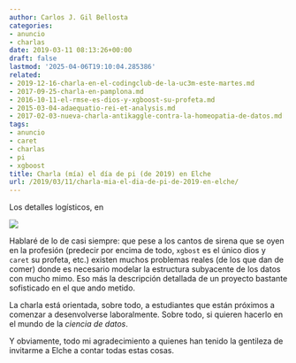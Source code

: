 ```yaml
---
author: Carlos J. Gil Bellosta
categories:
- anuncio
- charlas
date: 2019-03-11 08:13:26+00:00
draft: false
lastmod: '2025-04-06T19:10:04.285386'
related:
- 2019-12-16-charla-en-el-codingclub-de-la-uc3m-este-martes.md
- 2017-09-25-charla-en-pamplona.md
- 2016-10-11-el-rmse-es-dios-y-xgboost-su-profeta.md
- 2015-03-04-adaequatio-rei-et-analysis.md
- 2017-02-03-nueva-charla-antikaggle-contra-la-homeopatia-de-datos.md
tags:
- anuncio
- caret
- charlas
- pi
- xgboost
title: Charla (mía) el día de pi (de 2019) en Elche
url: /2019/03/11/charla-mia-el-dia-de-pi-de-2019-en-elche/
---
```


Los detalles logísticos, en

![](/wp-uploads/2019/03/piday.jpg)

Hablaré de lo de casi siempre: que pese a los cantos de sirena que se oyen en la profesión (predecir por encima de todo, `xgbost` es el único dios y `caret` su profeta, etc.) existen muchos problemas reales (de los que dan de comer) donde es necesario modelar la estructura subyacente de los datos con mucho mimo. Eso más la descripción detallada de un proyecto bastante sofisticado en el que ando metido.

La charla está orientada, sobre todo, a estudiantes que están próximos a comenzar a desenvolverse laboralmente. Sobre todo, si quieren hacerlo en el mundo de la _ciencia de datos_.

Y obviamente, todo mi agradecimiento a quienes han tenido la gentileza de invitarme a Elche a contar todas estas cosas.